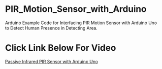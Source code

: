 # PIR_Motion_Sensor_with_Arduino
Arduino Example Code for Interfacing PIR Motion Sensor with Arduino Uno to Detect Human Presence in Detecting Area.

# Click Link Below For Video
[Passive Infrared PIR Sensor with Arduino Uno](https://youtu.be/WLrOQKqty1I "Video Title")
